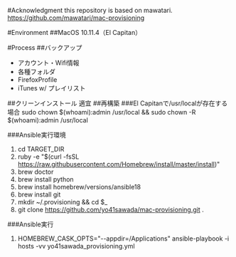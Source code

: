 #Acknowledgment
this repository is based on mawatari.
https://github.com/mawatari/mac-provisioning

#Environment
##MacOS
10.11.4（El Capitan）


#Process
##バックアップ

* アカウント・Wifi情報
* 各種フォルダ
* FirefoxProfile
* iTunes w/ プレイリスト

##クリーンインストール
適宜
##再構築
###El Capitanで/usr/localが存在する場合
sudo chown $(whoami):admin /usr/local && sudo chown -R $(whoami):admin /usr/local

###Ansible実行環境

1. cd TARGET_DIR
1. ruby -e "$(curl -fsSL https://raw.githubusercontent.com/Homebrew/install/master/install)"
1. brew doctor
1. brew install python
1. brew install homebrew/versions/ansible18
1. brew install git
1. mkdir ~/.provisioning && cd $_
1. git clone https://github.com/yo41sawada/mac-provisioning.git .

###Ansible実行

1. HOMEBREW_CASK_OPTS="--appdir=/Applications" ansible-playbook -i hosts -vv yo41sawada_provisioning.yml

